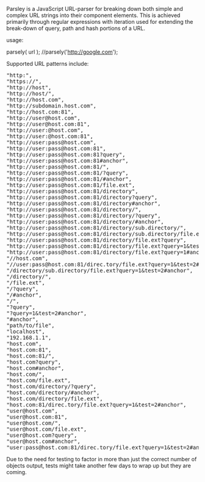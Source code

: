 Parsley is a JavaScript URL-parser for breaking down both simple and complex URL strings into their component elements. This is achieved primarily through regular expressions with iteration used for extending the break-down of query, path and hash portions of a URL.

usage:

parsely( url ); //parsely('http://google.com');

Supported URL patterns include:

<pre>
"http:",
"https://",
"http://host",
"http://host/",
"http://host.com",
"http://subdomain.host.com",
"http://host.com:81",
"http://user@host.com",
"http://user@host.com:81",
"http://user:@host.com",
"http://user:@host.com:81",
"http://user:pass@host.com",
"http://user:pass@host.com:81",
"http://user:pass@host.com:81?query",
"http://user:pass@host.com:81#anchor",
"http://user:pass@host.com:81/",
"http://user:pass@host.com:81/?query",
"http://user:pass@host.com:81/#anchor",
"http://user:pass@host.com:81/file.ext",
"http://user:pass@host.com:81/directory",
"http://user:pass@host.com:81/directory?query",
"http://user:pass@host.com:81/directory#anchor",
"http://user:pass@host.com:81/directory/",
"http://user:pass@host.com:81/directory/?query",
"http://user:pass@host.com:81/directory/#anchor",
"http://user:pass@host.com:81/directory/sub.directory/",
"http://user:pass@host.com:81/directory/sub.directory/file.ext",
"http://user:pass@host.com:81/directory/file.ext?query",
"http://user:pass@host.com:81/directory/file.ext?query=1&test=2",
"http://user:pass@host.com:81/directory/file.ext?query=1#anchor",
"//host.com",
"//user:pass@host.com:81/direc.tory/file.ext?query=1&test=2#anchor/anchor2",
"/directory/sub.directory/file.ext?query=1&test=2#anchor",
"/directory/",
"/file.ext",
"/?query",
"/#anchor",
"/",
"?query",
"?query=1&test=2#anchor",
"#anchor",
"path/to/file",
"localhost",
"192.168.1.1",
"host.com",
"host.com:81",
"host.com:81/",
"host.com?query",
"host.com#anchor",
"host.com/",
"host.com/file.ext",
"host.com/directory/?query",
"host.com/directory/#anchor",
"host.com/directory/file.ext",
"host.com:81/direc.tory/file.ext?query=1&test=2#anchor",
"user@host.com",
"user@host.com:81",
"user@host.com/",
"user@host.com/file.ext",
"user@host.com?query",
"user@host.com#anchor",
"user:pass@host.com:81/direc.tory/file.ext?query=1&test=2#anchor"
</pre>

Due to the need for testing to factor in more than just the correct number of objects output, tests might take another few days to wrap up but they are coming. 
	